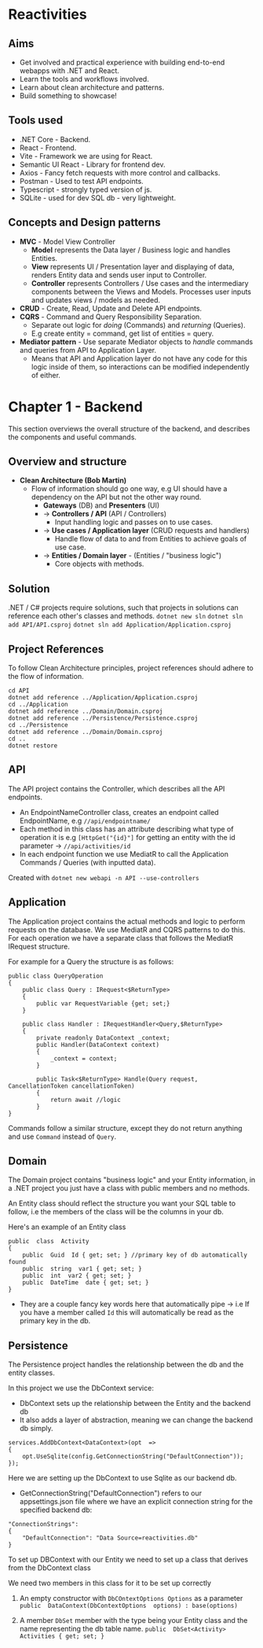 # Reactivities
## Aims
- Get involved and practical experience with building end-to-end webapps with .NET and React.
- Learn the tools and workflows involved.
- Learn about clean architecture and patterns.
- Build something to showcase!
## Tools used
- .NET Core - Backend.
- React - Frontend.
- Vite - Framework we are using for React.
- Semantic UI React - Library for frontend dev.
- Axios - Fancy fetch requests with more control and callbacks.
- Postman - Used to test API endpoints.
- Typescript - strongly typed version of js.
- SQLite - used for dev SQL db - very lightweight.
## Concepts and Design patterns
- **MVC** - Model View Controller 
	- **Model** represents the Data layer / Business logic and handles Entities.
	- **View** represents UI / Presentation layer and displaying of data, renders Entity data and sends user input to Controller.
	- **Controller** represents Controllers / Use cases and the intermediary components between the Views and Models. Processes user inputs and updates views / models as needed.
- **CRUD** - Create, Read, Update and Delete API endpoints.
- **CQRS** - Command and Query Responsibility Separation.
	- Separate out logic for _doing_ (Commands) and _returning_ (Queries). 
	- E.g  create entity = command, get list of entities = query.
- **Mediator pattern** - Use separate Mediator objects to _handle_ commands and queries from API to Application Layer. 
	- Means that API and Application layer do not have any code for this logic inside of them, so interactions can be modified independently of either.

# Chapter 1 - Backend
This section overviews the overall structure of the backend, and describes the components and useful commands.
## Overview and structure
-  **Clean Architecture (Bob Martin)**
	- Flow of information should go one way, e.g UI should have a dependency on the API but not the other way round.
		- **Gateways** (DB) and **Presenters** (UI)
		-  	-> **Controllers / API** (API / Controllers)
			- Input handling logic and passes on to use cases.
		- -> **Use cases / Application layer** (CRUD requests and handlers) 
			- Handle flow of data to and from Entities to achieve goals of use case.
		- -> **Entities / Domain layer** - (Entities / "business logic")
			- Core objects with methods.
## Solution
.NET / C# projects require solutions, such that projects in solutions can reference each other's classes and methods.
`dotnet new sln`
`dotnet sln add API/API.csproj`
`dotnet sln add Application/Application.csproj`
## Project References
To follow Clean Architecture principles, project references should adhere to the flow of information.

```
cd API
dotnet add reference ../Application/Application.csproj
cd ../Application
dotnet add reference ../Domain/Domain.csproj
dotnet add reference ../Persistence/Persistence.csproj
cd ../Persistence
dotnet add reference ../Domain/Domain.csproj
cd ..
dotnet restore
 ```
## API 
The API project contains the Controller, which describes all the API endpoints.
- An EndpointNameController class, creates an endpoint called EndpointName, e.g `//api/endpointname/`
- Each method in this class has an attribute describing what type of operation it is e.g `[HttpGet("{id}"]` for getting an entity with the id parameter -> `//api/activities/id`
- In each endpoint function we use MediatR to call the Application Commands / Queries (with inputted data).

Created with `dotnet new webapi -n API --use-controllers`

## Application
The Application project contains the actual methods and logic to perform requests on the database.
We use MediatR and CQRS patterns to do this.
For each operation we have a separate class that follows the MediatR IRequest structure.

For example for a Query the structure is as follows:


```
public class QueryOperation
{
	public class Query : IRequest<$ReturnType>
	{ 
		public var RequestVariable {get; set;}
	}
	
	public class Handler : IRequestHandler<Query,$ReturnType>
	{
		private readonly DataContext _context;
		public Handler(DataContext context)
		{
			_context = context;
		}
		
		public Task<$ReturnType> Handle(Query request, CancellationToken cancellationToken)
		{
			return await //logic
		}
}
```
Commands follow a similar structure, except they do not return anything and use `Command` instead of `Query`.

## Domain
The Domain project contains "business logic" and your Entity information, in a .NET project you just have a class with public members and no methods. 

An Entity class should reflect the structure you want your SQL table to follow, i.e the members of the class will be the columns in your db.

Here's an example of an Entity class

```
public  class  Activity
{
	public  Guid  Id { get; set; } //primary key of db automatically found
	public  string  var1 { get; set; }
	public  int  var2 { get; set; }
	public  DateTime  date { get; set; }
}
```

- They are a couple fancy key words here that automatically pipe -> i.e If you have a member called `Id` this will automatically be read as the primary key in the db. 

## Persistence

The Persistence project handles the relationship between the db and the entity classes. 

In this project we use the DbContext service:
- DbContext sets up the relationship between the Entity and the backend db
- It also adds a layer of abstraction, meaning we can change the backend db simply.

```
services.AddDbContext<DataContext>(opt  =>
{
	opt.UseSqlite(config.GetConnectionString("DefaultConnection"));
});
```
Here we are setting up the DbContext to use Sqlite as our backend db.

- GetConnectionString("DefaultConnection") refers to our appsettings.json file where we have an explicit connection string for the specified backend db:
``` 
"ConnectionStrings": 
{
	"DefaultConnection": "Data Source=reactivities.db"
}
```

To set up DBContext with our Entity we need to set up a class that derives from the DbContext class

We need two members in this class for it to be set up correctly

1) An empty constructor with `DbCOntextOptions Options` as a parameter
`public  DataContext(DbContextOptions  options) : base(options)`

2) A member `DbSet` member with the type being your Entity class and the name representing the db table name.
`public  DbSet<Activity> Activities { get; set; }`

